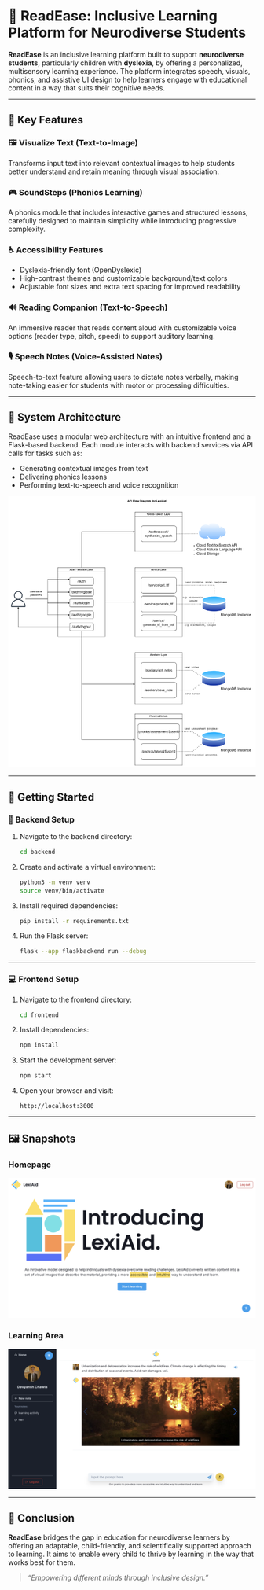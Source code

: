 # 🧠 ReadEase: Inclusive Learning Platform for Neurodiverse Students

**ReadEase** is an inclusive learning platform built to support **neurodiverse students**, particularly children with **dyslexia**, by offering a personalized, multisensory learning experience. The platform integrates speech, visuals, phonics, and assistive UI design to help learners engage with educational content in a way that suits their cognitive needs.

---

## 🎯 Key Features

### 🖼️ Visualize Text (Text-to-Image)
Transforms input text into relevant contextual images to help students better understand and retain meaning through visual association.

### 🎮 SoundSteps (Phonics Learning)
A phonics module that includes interactive games and structured lessons, carefully designed to maintain simplicity while introducing progressive complexity.

### ♿ Accessibility Features
- Dyslexia-friendly font (OpenDyslexic)
- High-contrast themes and customizable background/text colors
- Adjustable font sizes and extra text spacing for improved readability

### 🔊 Reading Companion (Text-to-Speech)
An immersive reader that reads content aloud with customizable voice options (reader type, pitch, speed) to support auditory learning.

### 🎙️ Speech Notes (Voice-Assisted Notes)
Speech-to-text feature allowing users to dictate notes verbally, making note-taking easier for students with motor or processing difficulties.

---

## 🧩 System Architecture

ReadEase uses a modular web architecture with an intuitive frontend and a Flask-based backend. Each module interacts with backend services via API calls for tasks such as:

- Generating contextual images from text
- Delivering phonics lessons
- Performing text-to-speech and voice recognition

![API Flow Diagram](snapshots/lexiaid-backend-api-flow-diagram.png)

---

## 🚀 Getting Started

### 🔧 Backend Setup

1. Navigate to the backend directory:
   ```bash
   cd backend
   ```

2. Create and activate a virtual environment:
   ```bash
   python3 -m venv venv
   source venv/bin/activate
   ```

3. Install required dependencies:
   ```bash
   pip install -r requirements.txt
   ```

4. Run the Flask server:
   ```bash
   flask --app flaskbackend run --debug
   ```

---

### 💻 Frontend Setup

1. Navigate to the frontend directory:
   ```bash
   cd frontend
   ```

2. Install dependencies:
   ```bash
   npm install
   ```

3. Start the development server:
   ```bash
   npm start
   ```

4. Open your browser and visit:
   ```
   http://localhost:3000
   ```

---

## 🖼️ Snapshots

### Homepage
![Homepage](snapshots/homepage.png)

### Learning Area
![Learning Area](snapshots/learningarea.png)

---

## 🙌 Conclusion

**ReadEase** bridges the gap in education for neurodiverse learners by offering an adaptable, child-friendly, and scientifically supported approach to learning. It aims to enable every child to thrive by learning in the way that works best for them.

> _“Empowering different minds through inclusive design.”_
